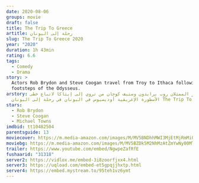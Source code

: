 ```yaml
---
date: 2020-08-06
groups: movie
draft: false
title: The Trip To Greece
artitle: رحلة إلى اليونان
slug: The Trip To Greece 2020
year: "2020"
duration: 1h 43min
rating: 6.6
tags:
  - Comedy
  - Drama
story: >
  Actors Rob Brydon and Steve Coogan travel from Troy to Ithaca following in the
  footsteps of the Odysseus.
arstory: يسافر الممثلان روب برايدون وستيف كوجان من تروي إلى إيثاكا لاتباع خطى
  الأسطورة الإغريقية أوديسيوس في اليونان في رحلة إلى اليونان The Trip To Greece
stars:
  - Rob Brydon
  - Steve Coogan
  - Michael Towns
imdbid: tt10482504
parentsguide: 13
moviecover: https://m.media-amazon.com/images/M/MV5BNDhhMWI3MjEtMjRmMi00Zjc0LTk5ZmItYTEwMWI3YWQ5MWM2XkEyXkFqcGdeQXVyMTE1MzI2NzIz._V1_SY1000_SX675_AL_.jpg
moviebg: https://m.media-amazon.com/images/M/MV5BZDk5M2NhMzAtZmYwNy00MTI2LWIyNzgtNThmODNmZmFkMzg5XkEyXkFqcGdeQXVyNzI1NzMxNzM@._V1_.jpg
trailer: https://www.youtube.com/embed/NgwpeZafRfE
fushaarid: "31318"
server2: https://vidlox.me/embed-3i8zoorfjxx4.html
server3: https://uqload.com/embed-et5gpqjjhxtp.html
server4: https://embed.mystream.to/95teh1vz6ymt
---
```

